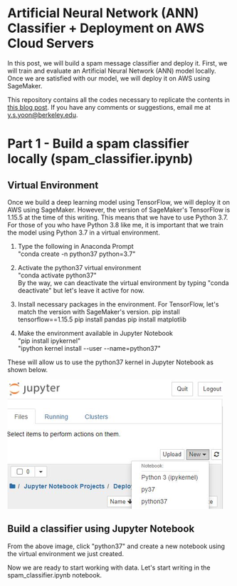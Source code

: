 # Artificial Neural Network (ANN) Classifier + Deployment on AWS Cloud Servers
In this post, we will build a spam message classifier and deploy it. First, we will train and evaluate an Artificial Neural Network (ANN) model locally. Once we are satisfied with our model, we will deploy it on AWS using SageMaker. 

This repository contains all the codes necessary to replicate the contents in <a href = "https://medium.com/@y.s.yoon/artificial-neural-network-ann-classifier-deployment-on-aws-cloud-servers-405254909161">this blog post</a>. If you have any comments or suggestions, email me at y.s.yoon@berkeley.edu.

# Part 1 - Build a spam classifier locally (spam_classifier.ipynb)

## Virtual Environment
Once we build a deep learning model using TensorFlow, we will deploy it on AWS using SageMaker. However, the version of SageMaker's TensorFlow is 1.15.5 at the time of this writing. This means that we have to use Python 3.7. For those of you who have Python 3.8 like me, it is important that we train the model using Python 3.7 in a virtual environment.

1. Type the following in Anaconda Prompt</br>
"conda create -n python37 python=3.7"


2. Activate the python37 virtual environment</br>
"conda activate python37"</br>
By the way, we can deactivate the virtual environment by typing "conda deactivate" but let's leave it active for now.


3. Install necessary packages in the environment. For TensorFlow, let's match the version with SageMaker's version.
pip install tensorflow==1.15.5
pip install pandas
pip install matplotlib


4. Make the environment available in Jupyter Notebook</br>
"pip install ipykernel"</br>
"ipython kernel install --user --name=python37"</br>

These will allow us to use the python37 kernel in Jupyter Notebook as shown below.

<img src ="https://github.com/youngdataspace/Build-and-Deploy-a-Spam-Detector-Model-on-AWS/blob/main/image_python37_kernel.JPG?raw=true">

## Build a classifier using Jupyter Notebook
From the above image, click "python37" and create a new notebook using the virtual environment we just created.

Now we are ready to start working with data. Let's start writing in the spam_classifier.ipynb notebook. 
